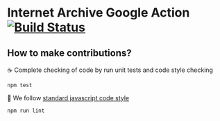 # Internet Archive Google Action [![Build Status](https://travis-ci.org/internetarchive/internet-archive-google-action.svg?branch=master)](https://travis-ci.org/internetarchive/internet-archive-google-action)

## How to make contributions?

:coffee: Complete checking of code by run unit tests and code style checking

```
npm test
```

:star2: We follow [standard javascript code style](https://standardjs.com/)

```
npm run lint
```
